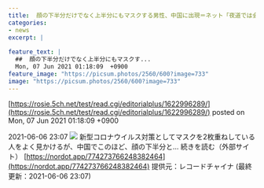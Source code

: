 ```yaml
---
title:  顔の下半分だけでなく上半分にもマスクする男性、中国に出現＝ネット「夜道では会いたくない」  
categories:
- news
excerpt: |
  
feature_text: |
  ##  顔の下半分だけでなく上半分にもマスクす...
  Mon, 07 Jun 2021 01:18:09  +0900
feature_image: "https://picsum.photos/2560/600?image=733"
image: "https://picsum.photos/2560/600?image=733"
---
```


[https://rosie.5ch.net/test/read.cgi/editorialplus/1622996289/](https://rosie.5ch.net/test/read.cgi/editorialplus/1622996289/)
posted on Mon, 07 Jun 2021 01:18:09  +0900

<!--more-->

2021-06-06 23:07 ![](https://contents.oricon.co.jp/upimg/article/3/1538/1538334/detail/img400/c8fe3d20edad9eab70d4366ea374e5c53e991413e9d25ec327be5869966f425e.jpg) 新型コロナウイルス対策としてマスクを2枚重ねしている人をよく見かけるが、中国でこのほど、顔の下半分と... 続きを読む（外部サイト） [https://nordot.app/774273766248382464](https://nordot.app/774273766248382464) 提供元：レコードチャイナ (最終更新：2021-06-06 23:07)
